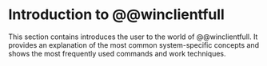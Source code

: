 # Introduction to @@winclientfull

This section contains introduces the user to the world of @@winclientfull. It provides an explanation of the most common system-specific concepts and shows the most frequently used commands and work techniques.
